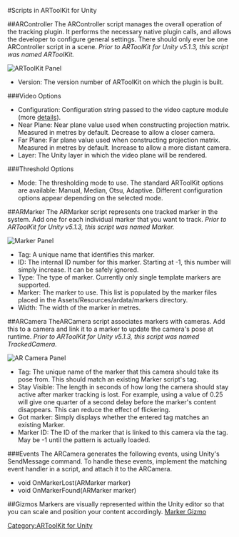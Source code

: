 #Scripts in ARToolKit for Unity

##ARController
The ARController script manages the overall operation of the tracking plugin. It performs the necessary native plugin calls, and allows the developer to configure general settings. There should only ever be one ARController script in a scene. *Prior to ARToolKit for Unity v5.1.3, this script was named ARToolKit.*

![ARToolKit Panel][artoolkit_panel]

-   Version: The version number of ARToolKit on which the plugin is built.

###Video Options

-   Configuration: Configuration string passed to the video capture module (more [details][details]).
-   Near Plane: Near plane value used when constructing projection matrix. Measured in metres by default. Decrease to allow a closer camera.
-   Far Plane: Far plane value used when constructing projection matrix. Measured in metres by default. Increase to allow a more distant camera.
-   Layer: The Unity layer in which the video plane will be rendered.

###Threshold Options

-   Mode: The thresholding mode to use. The standard ARToolKit options are available: Manual, Median, Otsu, Adaptive. Different configuration options appear depending on the selected mode.

##ARMarker
The ARMarker script represents one tracked marker in the system. Add one for each individual marker that you want to track. *Prior to ARToolKit for Unity v5.1.3, this script was named Marker.*

![Marker Panel][marker_panel]

-   Tag: A unique name that identifies this marker.
-   ID: The internal ID number for this marker. Starting at -1, this number will simply increase. It can be safely ignored.
-   Type: The type of marker. Currently only single template markers are supported.
-   Marker: The marker to use. This list is populated by the marker
    files placed in the Assets/Resources/ardata/markers directory.
-   Width: The width of the marker in metres.

##ARCamera
TheARCamera script associates markers with cameras. Add this to a camera and link it to a marker to update the camera's pose at runtime. *Prior to ARToolKit for Unity v5.1.3, this script was named TrackedCamera.*

![AR Camera Panel][camera_panel]

-   Tag: The unique name of the marker that this camera should take its pose from. This should match an existing Marker script's tag.
-   Stay Visible: The length in seconds of how long the camera should stay active after marker tracking is lost. For example, using a value of 0.25 will give one quarter of a second delay before the marker's content disappears. This can reduce the effect of flickering.
-   Got marker: Simply displays whether the entered tag matches an existing Marker.
-   Marker ID: The ID of the marker that is linked to this camera via the tag. May be -1 until the pattern is actually loaded.

###Events
The ARCamera generates the following events, using Unity's SendMessage command. To handle these events, implement the matching event handler in a script, and attach it to the ARCamera.

-   void OnMarkerLost(ARMarker marker)
-   void OnMarkerFound(ARMarker marker)

[artoolkit_panel]:/File:ARToolKitPanel.png "wikilink"
[details]:/Configuring_video_capture_in_ARToolKit_Professional "wikilink"
[marker_panel]:/File:MarkerPanel.png "wikilink"
[camera_panel]:/File:TrackedCameraPanel.png "wikilink"

##Gizmos
Markers are visually represented within the Unity editor so that you can scale and position your content accordingly.
[Marker Gizmo][gizmo]

[gizmo]:/File:MarkerGizmo.png "wikilink"
[Category:ARToolKit for Unity](/Category:ARToolKit_for_Unity "wikilink")